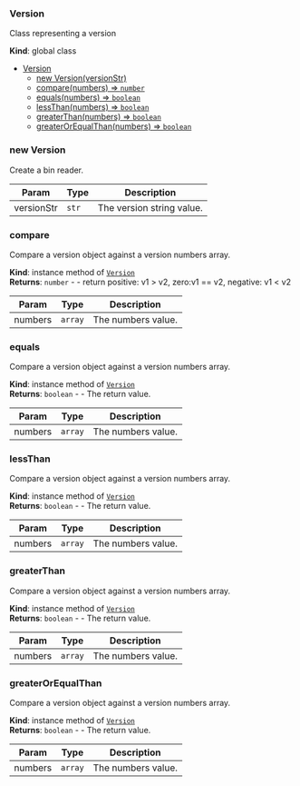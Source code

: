 <a name="Version"></a>

### Version
Class representing a version

**Kind**: global class  

* [Version](#Version)
    * [new Version(versionStr)](#new-Version)
    * [compare(numbers) ⇒ <code>number</code>](#compare)
    * [equals(numbers) ⇒ <code>boolean</code>](#equals)
    * [lessThan(numbers) ⇒ <code>boolean</code>](#lessThan)
    * [greaterThan(numbers) ⇒ <code>boolean</code>](#greaterThan)
    * [greaterOrEqualThan(numbers) ⇒ <code>boolean</code>](#greaterOrEqualThan)

<a name="new_Version_new"></a>

### new Version
Create a bin reader.


| Param | Type | Description |
| --- | --- | --- |
| versionStr | <code>str</code> | The version string value. |

<a name="Version+compare"></a>

### compare
Compare a version object against a version numbers array.

**Kind**: instance method of [<code>Version</code>](#Version)  
**Returns**: <code>number</code> - - return positive: v1 > v2, zero:v1 == v2, negative: v1 < v2  

| Param | Type | Description |
| --- | --- | --- |
| numbers | <code>array</code> | The numbers value. |

<a name="Version+equals"></a>

### equals
Compare a version object against a version numbers array.

**Kind**: instance method of [<code>Version</code>](#Version)  
**Returns**: <code>boolean</code> - - The return value.  

| Param | Type | Description |
| --- | --- | --- |
| numbers | <code>array</code> | The numbers value. |

<a name="Version+lessThan"></a>

### lessThan
Compare a version object against a version numbers array.

**Kind**: instance method of [<code>Version</code>](#Version)  
**Returns**: <code>boolean</code> - - The return value.  

| Param | Type | Description |
| --- | --- | --- |
| numbers | <code>array</code> | The numbers value. |

<a name="Version+greaterThan"></a>

### greaterThan
Compare a version object against a version numbers array.

**Kind**: instance method of [<code>Version</code>](#Version)  
**Returns**: <code>boolean</code> - - The return value.  

| Param | Type | Description |
| --- | --- | --- |
| numbers | <code>array</code> | The numbers value. |

<a name="Version+greaterOrEqualThan"></a>

### greaterOrEqualThan
Compare a version object against a version numbers array.

**Kind**: instance method of [<code>Version</code>](#Version)  
**Returns**: <code>boolean</code> - - The return value.  

| Param | Type | Description |
| --- | --- | --- |
| numbers | <code>array</code> | The numbers value. |

